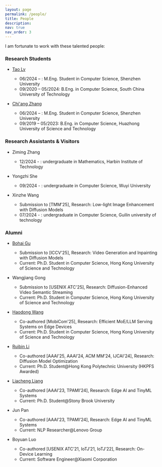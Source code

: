 ```yaml
---
layout: page
permalink: /people/
title: People
description: 
nav: true
nav_order: 3
---
```


I am fortunate to work with these talented people:

### Research Students

* [Tao Lv](https://lvtao65535.github.io/)  
    * 06/2024 – : M.Eng. Student in Computer Science, Shenzhen University   
    * 09/2020 – 05/2024: B.Eng. in Computer Science, South China University of Technology   

* [Chi'ang Zhang](https://zhangchiang.github.io/)  
    * 06/2024 – : M.Eng. Student in Computer Science, Shenzhen University    
    * 09/2019 – 05/2023: B.Eng. in Computer Science, Huazhong University of Science and Technology   


### Research Assistants & Visitors

* Ziming Zhang  
    * 12/2024 - : undergraduate in Mathematics, Harbin Institute of Technology   

* Yongzhi She  
    * 09/2024 - : undergraduate in Computer Science, Wuyi University   

* Xinzhe Wang  
    * Submission to [TMM'25], Research: Low-light Image Enhancement with Diffusion Models
    * 07/2024 - : undergraduate in Computer Science, Guilin university of technology   


### Alumni

* [Bohai Gu](https://nevsnev.github.io/)  
    * Submission to [ICCV'25], Research: Video Generation and Inpainting with Diffusion Models  
    * Current: Ph.D. Student in Computer Science, Hong Kong University of Science and Technology 

* Wangjiang Gong  
    * Submission to [USENIX ATC'25], Research: Diffusion-Enhanced Video Semantic Streaming   
    * Current: Ph.D. Student in Computer Science, Hong Kong University of Science and Technology   
  
* [Haodong Wang](https://hkpeilab.github.io/people/haodong-wang/)  
    * Co-authored [MobiCom'25], Research: Efficient MoE/LLM Serving Systems on Edge Devices   
    * Current: Ph.D. Student in Computer Science, Hong Kong University of Science and Technology   

* [Ruibin Li](https://hkpeilab.github.io/people/ruibin-li/)  
    * Co-authored [AAAI'25, AAAI’24, ACM MM'24, IJCAI'24], Research: Diffusion Model Optimization   
    * Current: Ph.D. Student@Hong Kong Polytechnic University (HKPFS Awarded)   

* [Liacheng Liang](https://jiacheng.netlify.app/)  
    * Co-authored [AAAI’23, TPAMI’24], Research: Edge AI and TinyML Systems   
    * Current: Ph.D. Student@Stony Brook University   

* Jun Pan  
    * Co-authored [AAAI’23, TPAMI’24], Research: Edge AI and TinyML Systems   
    * Current: NLP Researcher@Lenovo Group   

* Boyuan Luo   
    * Co-authored [USENIX ATC’21, IoTJ’21, IoTJ'22], Research: On-Device Learning   
    * Current: Software Engineer@Xiaomi Corporation   
    